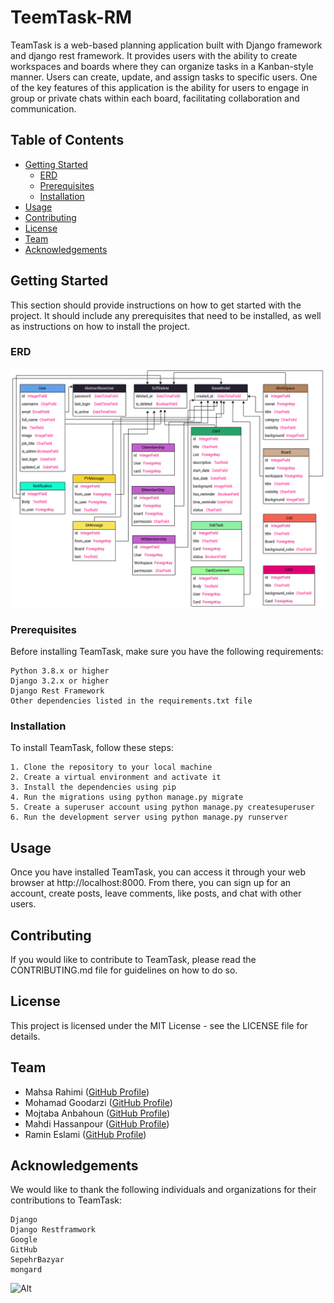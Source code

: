 # TeemTask-RM

TeamTask is a web-based planning application built with Django framework and django rest framework. It provides users with the ability to create workspaces and boards where they can organize tasks in a Kanban-style manner. Users can create, update, and assign tasks to specific users. One of the key features of this application is the ability for users to engage in group or private chats within each board, facilitating collaboration and communication.

## Table of Contents

- [Getting Started](#getting-started)
  - [ERD](#ERD)
  - [Prerequisites](#prerequisites)
  - [Installation](#installation)
- [Usage](#usage)
- [Contributing](#contributing)
- [License](#license)
- [Team](#team)
- [Acknowledgements](#acknowledgements)

## Getting Started

This section should provide instructions on how to get started with the project. It should include any prerequisites that need to be installed, as well as instructions on how to install the project.


### ERD

  <img src="TeamTask-ERD.png" alt="TeamTask-ERD">

### Prerequisites

Before installing TeamTask, make sure you have the following requirements:

    Python 3.8.x or higher
    Django 3.2.x or higher
    Django Rest Framework 
    Other dependencies listed in the requirements.txt file

### Installation

To install TeamTask, follow these steps:

    1. Clone the repository to your local machine
    2. Create a virtual environment and activate it
    3. Install the dependencies using pip
    4. Run the migrations using python manage.py migrate
    5. Create a superuser account using python manage.py createsuperuser
    6. Run the development server using python manage.py runserver

## Usage

Once you have installed TeamTask, you can access it through your web browser at http://localhost:8000. From there, you can       sign up for an account, create posts, leave comments, like posts, and chat with other users.

## Contributing

If you would like to contribute to TeamTask, please read the CONTRIBUTING.md file for guidelines on how to do so.

## License

This project is licensed under the MIT License - see the LICENSE file for details.

## Team

- Mahsa Rahimi ([GitHub Profile](https://github.com/MahsaRah99))
- Mohamad Goodarzi ([GitHub Profile](https://github.com/mrgdeveloper1401))
- Mojtaba Anbahoun ([GitHub Profile](https://github.com/Mojtaba-anbahoun))
- Mahdi Hassanpour ([GitHub Profile](https://github.com/Mahdi-Hassanpour78))
- Ramin Eslami ([GitHub Profile](https://github.com/ResoneAt))


## Acknowledgements

We would like to thank the following individuals and organizations for their contributions to TeamTask:
    
    Django
    Django Restframwork
    Google
    GitHub
    SepehrBazyar
    mongard


![Alt](https://repobeats.axiom.co/api/embed/a8905cd4ad81ef88262a7395e98510a904f30552.svg "Repobeats analytics image")
